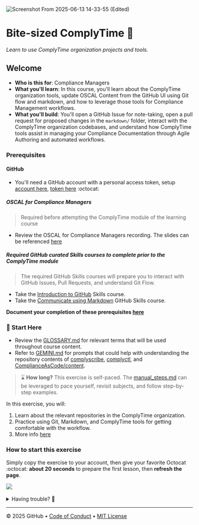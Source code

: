 ![Screenshot From 2025-06-13 14-33-55 (Edited)](https://github.com/user-attachments/assets/d6bf8359-85f4-46cb-b597-e6fabe93a171)

# Bite-sized ComplyTime 🍮

_Learn to use ComplyTime organization projects and tools._

## Welcome

- **Who is this for**: Compliance Managers
- **What you'll learn**: In this course, you'll learn about the ComplyTime organization tools, update OSCAL Content from the GitHub UI using Git flow and markdown, and how to leverage those tools for Compliance Management workflows.
- **What you'll build**: You'll open a GitHub Issue for note-taking, open a pull request for proposed changes in the `markdown/` folder, interact with the ComplyTime organization codebases, and understand how ComplyTime tools assist in managing your Compliance Documentation through Agile Authoring and automated workflows.

### Prerequisites

#### GitHub 

- You'll need a GitHub account with a personal access token, setup [account here](https://docs.github.com/en/get-started/start-your-journey/creating-an-account-on-github), [token here](https://docs.github.com/en/authentication/keeping-your-account-and-data-secure/managing-your-personal-access-tokens) :octocat:


##### OSCAL for Compliance Managers

> Required before attempting the ComplyTime module of the learning course

- Review the OSCAL for Compliance Managers recording. The slides can be referenced [here](https://docs.google.com/presentation/d/13LDE-AL3xvWf1trSn_NE1OyjTP1KwVaq3HIbypgvtuU/edit?usp=sharing)

##### Required GitHub curated Skills courses to complete prior to the ComplyTime module 

> The required GitHub Skills courses will prepare you to interact with GitHub Issues, Pull Requests, and understand Git Flow. 

  - Take the [Introduction to GitHub](https://github.com/skills/introduction-to-github) Skills course. 
  - Take the [Communicate using Markdown](https://github.com/skills/communicate-using-markdown) GitHub Skills course. 

**Document your completion of these prerequisites [here](https://docs.google.com/forms/d/e/1FAIpQLScOfS4HjpbhMkbNqPCAUOnTdnZGHFNTQPemmMJkfH1_CH21Lw/viewform?usp=sharing&ouid=104913281648749089640)**

### :vertical_traffic_light: Start Here

  - Review the [GLOSSARY.md](https://github.com/hbraswelrh/creme-brulee/blob/main/docs/GLOSSARY.md) for relevant terms that will be used throughout course content. 
  - Refer to [GEMINI.md](https://github.com/hbraswelrh/creme-brulee/blob/8c2d9bf3d05eed5f00371fbb9f933839fe3556b4/docs/GEMINI.md) for prompts that could help with understanding the repository contents of [complyscribe](https://github.com/complytime/complyscribe/README.md), [complyctl](https://github.com/complytime/complyctl/README.md), and [ComplianceAsCode/content](https://github.com/ComplianceAsCode/content/blob/master/README.md).  



> :hourglass: **How long?** This exercise is self-paced. The [manual_steps.md](https://github.com/hbraswelrh/creme-brulee/blob/e2574a94f9ac3f85a35d29749d326969d0faafbe/steps/manual_steps.md) can be leveraged to pace yourself, revisit subjects, and follow step-by-step examples.

In this exercise, you will:
1. Learn about the relevant repositories in the ComplyTime organization.
2. Practice using Git, Markdown, and ComplyTime tools for getting comfortable with the workflow.
3.  More info [here](https://github.com/hbraswelrh/creme-brulee/blob/e2574a94f9ac3f85a35d29749d326969d0faafbe/steps/manual_steps.md)

### How to start this exercise

Simply copy the exercise to your account, then give your favorite Octocat :octocat: **about 20 seconds** to prepare the first lesson, then **refresh the page**.


[![](https://img.shields.io/badge/Start%20Exercise-%E2%86%92-1f883d?style=for-the-badge&logo=github&labelColor=197935)](https://github.com/new?template_name=creme-brulee&template_owner=hbraswelrh)

<details>
<summary>Having trouble? 🤷</summary><br/>


- Review the [manual_steps.md](https://github.com/hbraswelrh/creme-brulee/blob/e2574a94f9ac3f85a35d29749d326969d0faafbe/steps/manual_steps.md) and reach out in the Slack channel [#learn-complytime](https://redhat.enterprise.slack.com/archives/C093B45QGQM)
If the exercise isn't ready in 20 seconds, please check the [Actions](../../actions) tab.

- An issue should be opened that looks like this:

<img alt="img_1.png" height="120" src="steps/images/issuepic.png" width="200"/>

<img alt="img_2.png" height="250" src="steps/images/issuepic2.png" width="200"/>

</details>

---

&copy; 2025 GitHub &bull; [Code of Conduct](https://www.contributor-covenant.org/version/2/1/code_of_conduct/code_of_conduct.md) &bull; [MIT License](https://gh.io/mit)
